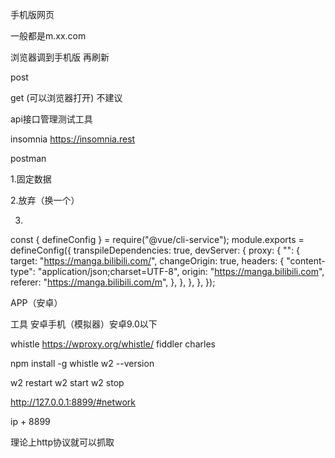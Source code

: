 手机版网页

一般都是m.xx.com 

浏览器调到手机版 再刷新





post 

get (可以浏览器打开) 不建议



api接口管理测试工具

insomnia https://insomnia.rest

postman 





1.固定数据



<!-- 请求头 有加密  -->
2.放弃（换一个）


3.
<!-- 请求头 不变 -->
<!-- 解决跨域  伪造请求头 -->
const { defineConfig } = require("@vue/cli-service");
module.exports = defineConfig({
  transpileDependencies: true,
  devServer: {
    proxy: {
      "": {
        target: "https://manga.bilibili.com/",
        changeOrigin: true,
        headers: {
          "content-type": "application/json;charset=UTF-8",
          origin: "https://manga.bilibili.com",
          referer: "https://manga.bilibili.com/m",
        },
      },
    },
  },
});


APP（安卓）

工具 安卓手机（模拟器）安卓9.0以下
<!-- 模拟器 pc模拟安卓（mumu）  安卓模拟安卓 （Vmos）-->


<!-- 抓包工具 中间人攻击原理 -->
whistle  https://wproxy.org/whistle/
fiddler  charles
<!-- whistle 使用 -->
npm install -g whistle
w2 --version

w2 restart
w2 start
w2 stop

<!-- 启动 w2 restart -->
http://127.0.0.1:8899/#network



<!-- 手机或者模拟器 需要配置代理 -->
ip + 8899
<!-- http https（证书） -->

理论上http协议就可以抓取


<!-- https 安装证书 -->
<!-- 手机访问  http://rootca.pro/  下载安装证书-->





